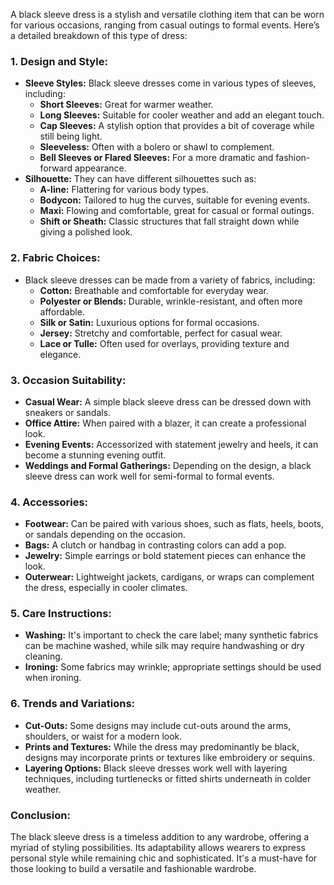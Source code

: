 A black sleeve dress is a stylish and versatile clothing item that can be worn for various occasions, ranging from casual outings to formal events. Here’s a detailed breakdown of this type of dress:

### **1. Design and Style:**
   - **Sleeve Styles:** Black sleeve dresses come in various types of sleeves, including:
     - **Short Sleeves:** Great for warmer weather.
     - **Long Sleeves:** Suitable for cooler weather and add an elegant touch.
     - **Cap Sleeves:** A stylish option that provides a bit of coverage while still being light.
     - **Sleeveless:** Often with a bolero or shawl to complement.
     - **Bell Sleeves or Flared Sleeves:** For a more dramatic and fashion-forward appearance.
   - **Silhouette:** They can have different silhouettes such as:
     - **A-line:** Flattering for various body types.
     - **Bodycon:** Tailored to hug the curves, suitable for evening events.
     - **Maxi:** Flowing and comfortable, great for casual or formal outings.
     - **Shift or Sheath:** Classic structures that fall straight down while giving a polished look.

### **2. Fabric Choices:**
   - Black sleeve dresses can be made from a variety of fabrics, including:
     - **Cotton:** Breathable and comfortable for everyday wear.
     - **Polyester or Blends:** Durable, wrinkle-resistant, and often more affordable.
     - **Silk or Satin:** Luxurious options for formal occasions.
     - **Jersey:** Stretchy and comfortable, perfect for casual wear.
     - **Lace or Tulle:** Often used for overlays, providing texture and elegance.

### **3. Occasion Suitability:**
   - **Casual Wear:** A simple black sleeve dress can be dressed down with sneakers or sandals.
   - **Office Attire:** When paired with a blazer, it can create a professional look.
   - **Evening Events:** Accessorized with statement jewelry and heels, it can become a stunning evening outfit.
   - **Weddings and Formal Gatherings:** Depending on the design, a black sleeve dress can work well for semi-formal to formal events.

### **4. Accessories:**
   - **Footwear:** Can be paired with various shoes, such as flats, heels, boots, or sandals depending on the occasion.
   - **Bags:** A clutch or handbag in contrasting colors can add a pop.
   - **Jewelry:** Simple earrings or bold statement pieces can enhance the look.
   - **Outerwear:** Lightweight jackets, cardigans, or wraps can complement the dress, especially in cooler climates.

### **5. Care Instructions:**
   - **Washing:** It's important to check the care label; many synthetic fabrics can be machine washed, while silk may require handwashing or dry cleaning.
   - **Ironing:** Some fabrics may wrinkle; appropriate settings should be used when ironing.

### **6. Trends and Variations:**
   - **Cut-Outs:** Some designs may include cut-outs around the arms, shoulders, or waist for a modern look.
   - **Prints and Textures:** While the dress may predominantly be black, designs may incorporate prints or textures like embroidery or sequins.
   - **Layering Options:** Black sleeve dresses work well with layering techniques, including turtlenecks or fitted shirts underneath in colder weather.

### **Conclusion:**
The black sleeve dress is a timeless addition to any wardrobe, offering a myriad of styling possibilities. Its adaptability allows wearers to express personal style while remaining chic and sophisticated. It's a must-have for those looking to build a versatile and fashionable wardrobe.